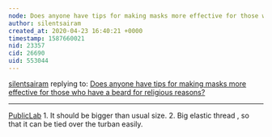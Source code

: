 ```yaml
---
node: Does anyone have tips for making masks more effective for those who have a beard for religious reasons?
author: silentsairam
created_at: 2020-04-23 16:40:21 +0000
timestamp: 1587660021
nid: 23357
cid: 26690
uid: 553044
---
```




[silentsairam](../profile/silentsairam) replying to: [Does anyone have tips for making masks more effective for those who have a beard for religious reasons?](../notes/nshapiro/04-10-2020/does-anyone-have-tips-for-making-masks-more-effective-for-those-who-have-a-beard-for-religious-reasons)

----
[PublicLab](https://twitter.com/PublicLab) 1. It should be bigger than usual size.
2. Big elastic thread , so that it can be tied over the turban easily.